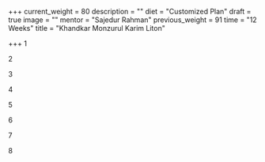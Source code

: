 +++
current_weight = 80
description = ""
diet = "Customized Plan"
draft = true
image = ""
mentor = "Sajedur Rahman"
previous_weight = 91
time = "12 Weeks"
title = "Khandkar Monzurul Karim Liton"

+++
1

2

3

4

5

6

7

8